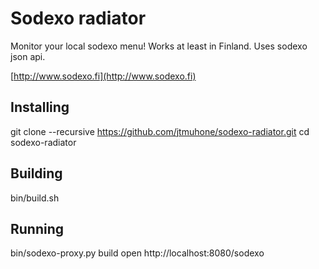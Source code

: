 Sodexo radiator
===============

Monitor your local sodexo menu! Works at least in Finland.
Uses sodexo json api.

[http://www.sodexo.fi](http://www.sodexo.fi)

Installing
----------

git clone --recursive https://github.com/jtmuhone/sodexo-radiator.git
cd sodexo-radiator

Building
--------

bin/build.sh

Running
-------

bin/sodexo-proxy.py build
open http://localhost:8080/sodexo
